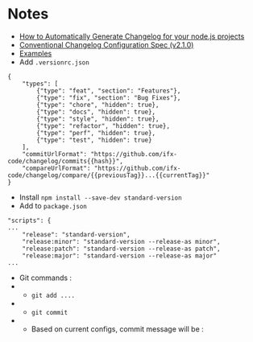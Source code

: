 # Notes

- [How to Automatically Generate Changelog for your node.js projects](https://dev.to/brayanarrieta/how-to-automatically-generate-changelog-for-your-node-js-projects-43jk)
- [Conventional Changelog Configuration Spec (v2.1.0)](https://github.com/conventional-changelog/conventional-changelog-config-spec/blob/master/versions/2.2.0/README.md)
- [Examples](https://www.conventionalcommits.org/en/v1.0.0/#examples)
- Add `.versionrc.json`

```
{
    "types": [
        {"type": "feat", "section": "Features"},
        {"type": "fix", "section": "Bug Fixes"},
        {"type": "chore", "hidden": true},
        {"type": "docs", "hidden": true},
        {"type": "style", "hidden": true},
        {"type": "refactor", "hidden": true},
        {"type": "perf", "hidden": true},
        {"type": "test", "hidden": true}
    ],
    "commitUrlFormat": "https://github.com/ifx-code/changelog/commits{{hash}}",
    "compareUrlFormat": "https://github.com/ifx-code/changelog/compare/{{previousTag}}...{{currentTag}}"
}
```

- Install `npm install --save-dev standard-version`
- Add to `package.json`

```
"scripts": {
...
    "release": "standard-version",
    "release:minor": "standard-version --release-as minor",
    "release:patch": "standard-version --release-as patch",
    "release:major": "standard-version --release-as major"
...
```

- Git commands : 
- - `git add ....`
- - `git commit`
- - Based on current configs, commit message will be :

```
```

```
```
